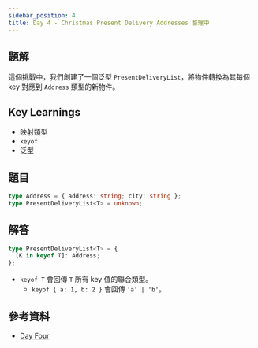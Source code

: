 ```yaml
---
sidebar_position: 4
title: Day 4 - Christmas Present Delivery Addresses 整理中
---
```


## 題解

這個挑戰中，我們創建了一個泛型 `PresentDeliveryList`，將物件轉換為其每個 key 對應到 `Address` 類型的新物件。

## Key Learnings

- 映射類型
- `keyof`
- 泛型

## 題目

```ts
type Address = { address: string; city: string };
type PresentDeliveryList<T> = unknown;
```

## 解答

```ts
type PresentDeliveryList<T> = {
  [K in keyof T]: Address;
};
```

- `keyof T` 會回傳 `T` 所有 key 值的聯合類型。
  - `keyof { a: 1, b: 2 }` 會回傳 `'a' | 'b'`。

## 參考資料

- [Day Four](https://typehero.dev/challenge/day-4)
